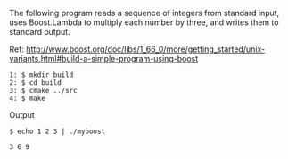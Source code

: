 The following program reads a sequence of integers from standard input, uses Boost.Lambda to multiply each number by three, and writes them to standard output.

Ref: http://www.boost.org/doc/libs/1_66_0/more/getting_started/unix-variants.html#build-a-simple-program-using-boost



```
1: $ mkdir build
2: $ cd build
3: $ cmake ../src
4: $ make
```

Output


```
$ echo 1 2 3 | ./myboost

3 6 9

```